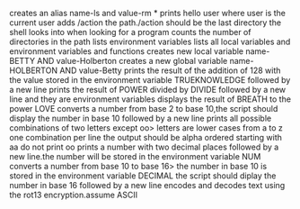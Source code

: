 creates an alias name-ls and value-rm *
prints hello user where user is the current user
adds /action the path./action should be the last directory the shell looks into when looking for a program
counts the number of directories in the path
lists environment variables
lists all local variables and environment variables and functions
creates new local variable name-BETTY AND value-Holberton
creates a new global variable name-HOLBERTON AND value-Betty
prints the result of the addition of 128 with the value stored in the environment variable TRUEKNOWLEDGE followed by a new line
prints the result of POWER divided by DIVIDE followed by a new line and they are environment variables
displays the result of BREATH to the power LOVE
converts a number from base 2 to base 10,the script should display the number in base 10 followed by a new line
prints all possible combinations of two letters except oo>
letters are lower cases from a to z
one combination per line 
the output should be alpha ordered starting with aa
do not print oo
prints a number with two decimal places followed by a new line.the number will be stored in the environment variable NUM
converts a number from base 10 to base 16>
the number in base 10 is stored in the environment variable DECIMAL
the script should diplay the number in base 16 followed by a new line
encodes and decodes text using the rot13 encryption.assume ASCII
